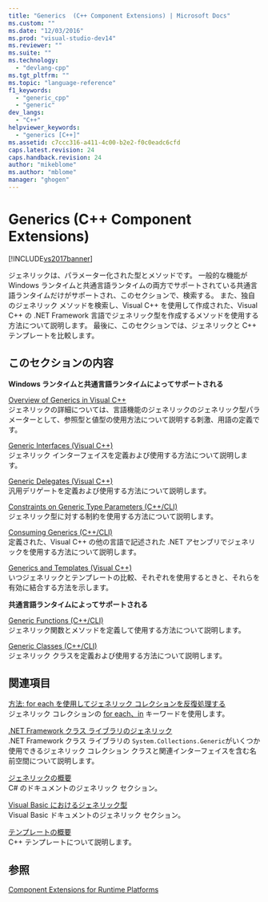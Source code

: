 ```yaml
---
title: "Generics  (C++ Component Extensions) | Microsoft Docs"
ms.custom: ""
ms.date: "12/03/2016"
ms.prod: "visual-studio-dev14"
ms.reviewer: ""
ms.suite: ""
ms.technology: 
  - "devlang-cpp"
ms.tgt_pltfrm: ""
ms.topic: "language-reference"
f1_keywords: 
  - "generic_cpp"
  - "generic"
dev_langs: 
  - "C++"
helpviewer_keywords: 
  - "generics [C++]"
ms.assetid: c7ccc316-a411-4c00-b2e2-f0c0eadc6cfd
caps.latest.revision: 24
caps.handback.revision: 24
author: "mikeblome"
ms.author: "mblome"
manager: "ghogen"
---
```

# Generics  (C++ Component Extensions)
[!INCLUDE[vs2017banner](../assembler/inline/includes/vs2017banner.md)]

ジェネリックは、パラメーター化された型とメソッドです。  一般的な機能が Windows ランタイムと共通言語ランタイムの両方でサポートされている共通言語ランタイムだけがサポートされ、このセクションで、検索する。  また、独自のジェネリック メソッドを検索し、Visual C\+\+ を使用して作成された、Visual C\+\+ の .NET Framework 言語でジェネリック型を作成するメソッドを使用する方法について説明します。  最後に、このセクションでは、ジェネリックと C\+\+ テンプレートを比較します。  
  
## このセクションの内容  
 **Windows ランタイムと共通言語ランタイムによってサポートされる**  
  
 [Overview of Generics in Visual C\+\+](../windows/overview-of-generics-in-visual-cpp.md)  
 ジェネリックの詳細については、言語機能のジェネリックのジェネリック型パラメーターとして、参照型と値型の使用方法について説明する刺激、用語の定義です。  
  
 [Generic Interfaces \(Visual C\+\+\)](../Topic/Generic%20Interfaces%20\(Visual%20C++\).md)  
 ジェネリック インターフェイスを定義および使用する方法について説明します。  
  
 [Generic Delegates \(Visual C\+\+\)](../Topic/Generic%20Delegates%20\(Visual%20C++\).md)  
 汎用デリゲートを定義および使用する方法について説明します。  
  
 [Constraints on Generic Type Parameters \(C\+\+\/CLI\)](../Topic/Constraints%20on%20Generic%20Type%20Parameters%20\(C++-CLI\).md)  
 ジェネリック型に対する制約を使用する方法について説明します。  
  
 [Consuming Generics \(C\+\+\/CLI\)](../windows/consuming-generics-cpp-cli.md)  
 定義された、Visual C\+\+ の他の言語で記述された .NET アセンブリでジェネリックを使用する方法について説明します。  
  
 [Generics and Templates \(Visual C\+\+\)](../windows/generics-and-templates-visual-cpp.md)  
 いつジェネリックとテンプレートの比較、それぞれを使用するときと、それらを有効に結合する方法を示します。  
  
 **共通言語ランタイムによってサポートされる**  
  
 [Generic Functions \(C\+\+\/CLI\)](../windows/generic-functions-cpp-cli.md)  
 ジェネリック関数とメソッドを定義して使用する方法について説明します。  
  
 [Generic Classes \(C\+\+\/CLI\)](../Topic/Generic%20Classes%20\(C++-CLI\).md)  
 ジェネリック クラスを定義および使用する方法について説明します。  
  
## 関連項目  
 [方法: for each を使用してジェネリック コレクションを反復処理する](../dotnet/how-to-iterate-over-a-generic-collection-with-for-each.md)  
 ジェネリック コレクションの [for each、in](../dotnet/for-each-in.md) キーワードを使用します。  
  
 [.NET Framework クラス ライブラリのジェネリック](../Topic/Generics%20in%20the%20.NET%20Framework%20Class%20Library%20\(C%23%20Programming%20Guide\).md)  
 .NET Framework クラス ライブラリの `System.Collections.Generic`がいくつか使用できるジェネリック コレクション クラスと関連インターフェイスを含む名前空間について説明します。  
  
 [ジェネリックの概要](../Topic/Introduction%20to%20Generics%20\(C%23%20Programming%20Guide\).md)  
 C\# のドキュメントのジェネリック セクション。  
  
 [Visual Basic におけるジェネリック型](../Topic/Generic%20Types%20in%20Visual%20Basic%20\(Visual%20Basic\).md)  
 Visual Basic ドキュメントのジェネリック セクション。  
  
 [テンプレートの概要](../Topic/Templates%20Overview.md)  
 C\+\+ テンプレートについて説明します。  
  
## 参照  
 [Component Extensions for Runtime Platforms](../windows/component-extensions-for-runtime-platforms.md)